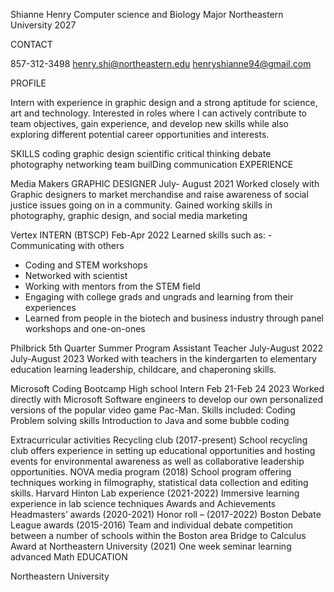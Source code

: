 Shianne Henry 
Computer science and Biology Major
Northeastern University
2027

CONTACT

 857-312-3498
 henry.shi@northeastern.edu
 henryshianne94@gmail.com

PROFILE

Intern with experience in graphic design and a strong aptitude for science, art and technology. Interested in roles where I can actively contribute to team objectives, gain experience, and develop new skills while also exploring different potential career opportunities and interests. 


SKILLS
coding
graphic design
scientific critical thinking
debate
photography
networking
team builDing 
communication
EXPERIENCE

Media Makers
GRAPHIC DESIGNER 
July- August 2021 
Worked closely with Graphic designers to market merchandise and raise awareness of social justice issues going on in a community. Gained working skills in photography, graphic design, and social media marketing

Vertex 
INTERN (BTSCP)
Feb-Apr 2022 
Learned skills such as:
-Communicating with others 
- Coding and STEM workshops 
- Networked with scientist 
- Working with mentors from the STEM field 
- Engaging with college grads and ungrads and learning from their experiences 
- Learned from people in the biotech and business industry through panel workshops and one-on-ones


Philbrick 5th Quarter Summer Program
Assistant Teacher 
July-August 2022
July-August 2023
Worked with teachers in the kindergarten to elementary education 
learning leadership, childcare, and chaperoning skills. 



Microsoft Coding Bootcamp 
High school Intern
Feb 21-Feb 24 2023
Worked directly with Microsoft Software engineers to develop our own personalized versions of the popular video game Pac-Man. 
Skills included:
Coding 
Problem solving skills
Introduction to Java and some bubble coding


Extracurricular activities 
Recycling club (2017-present)
School recycling club offers experience in setting up educational opportunities and hosting events for environmental awareness as well as collaborative leadership opportunities. 
NOVA media program (2018)
School program offering techniques working in filmography, statistical data collection and editing skills. 
Harvard Hinton Lab experience (2021-2022)
Immersive learning experience in lab science techniques 
Awards and Achievements 
Headmasters’ awards (2020-2021)
Honor roll – (2017-2022)
Boston Debate League awards (2015-2016)
Team and individual debate competition between a number of schools within the Boston area
Bridge to Calculus Award at Northeastern University (2021)
One week seminar learning advanced Math 
EDUCATION


Northeastern University

 



